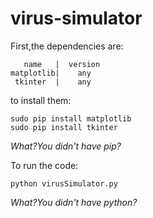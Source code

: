 # virus-simulator

First,the dependencies are:
```
   name   |  version  
matplotlib|    any
 tkinter  |    any
```
to install them:
```shell
sudo pip install matplotlib
sudo pip install tkinter
```
*What?You didn't have pip?*

To run the code:
```shell
python virusSimulator.py
```
*What?You didn't have python?*
